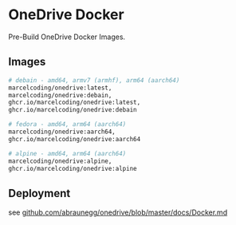 # OneDrive Docker

Pre-Build OneDrive Docker Images. 

## Images

```bash
# debain - amd64, armv7 (armhf), arm64 (aarch64)
marcelcoding/onedrive:latest,
marcelcoding/onedrive:debain,
ghcr.io/marcelcoding/onedrive:latest,
ghcr.io/marcelcoding/onedrive:debain

# fedora - amd64, arm64 (aarch64)
marcelcoding/onedrive:aarch64,
ghcr.io/marcelcoding/onedrive:aarch64

# alpine - amd64, arm64 (aarch64)
marcelcoding/onedrive:alpine,
ghcr.io/marcelcoding/onedrive:alpine
```

## Deployment

see [github.com/abraunegg/onedrive/blob/master/docs/Docker.md](https://github.com/abraunegg/onedrive/blob/master/docs/Docker.md)
